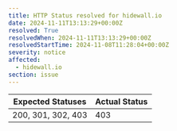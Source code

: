 ```yaml
---
title: HTTP Status resolved for hidewall.io
date: 2024-11-11T13:13:29+00:00Z
resolved: True
resolvedWhen: 2024-11-11T13:13:29+00:00Z
resolvedStartTime: 2024-11-08T11:28:04+00:00Z
severity: notice
affected:
  - hidewall.io
section: issue
---
```


| Expected Statuses | Actual Status  |
|-------------------|----------------|
| 200, 301, 302, 403 | 403 |
